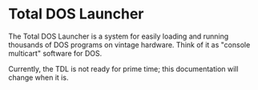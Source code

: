 # Total DOS Launcher
The Total DOS Launcher is a system for easily loading and running thousands of DOS programs on vintage hardware.  Think of it as "console multicart" software for DOS.

Currently, the TDL is not ready for prime time; this documentation will change when it is.
